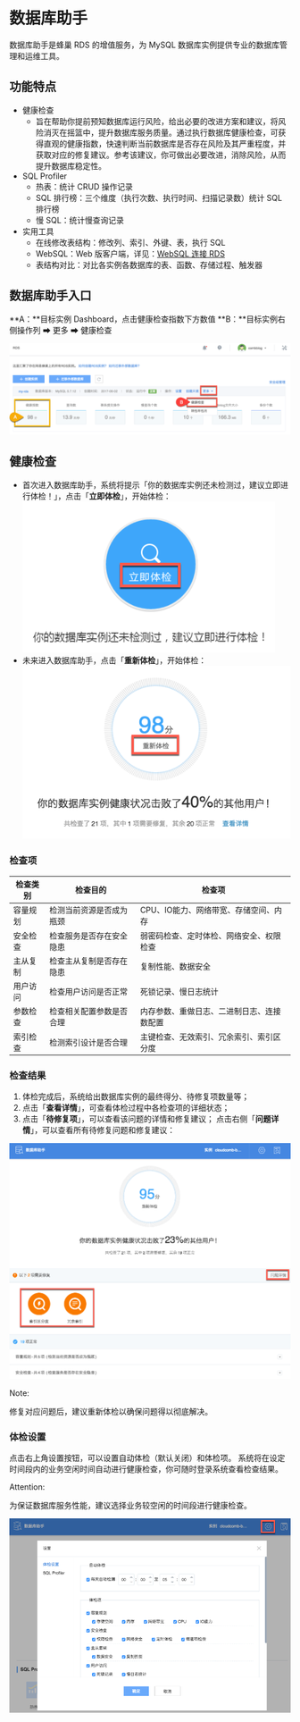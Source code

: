 # 数据库助手

数据库助手是蜂巢 RDS 的增值服务，为 MySQL 数据库实例提供专业的数据库管理和运维工具。

## 功能特点

*  健康检查
	* 旨在帮助你提前预知数据库运行风险，给出必要的改进方案和建议，将风险消灭在摇篮中，提升数据库服务质量。通过执行数据库健康检查，可获得直观的健康指数，快速判断当前数据库是否存在风险及其严重程度，并获取对应的修复建议。参考该建议，你可做出必要改进，消除风险，从而提升数据库稳定性。
* SQL Profiler
	* 热表：统计 CRUD 操作记录
	* SQL 排行榜：三个维度（执行次数、执行时间、扫描记录数）统计 SQL 排行榜
	* 慢 SQL：统计慢查询记录
* 实用工具
	* 在线修改表结构：修改列、索引、外键、表，执行 SQL 
	* WebSQL：Web 版客户端，详见：[WebSQL 连接 RDS](../md.html#!平台服务/RDS/使用指南/连接实例/WebSQL连接RDS.md)
	* 表结构对比：对比各实例各数据库的表、函数、存储过程、触发器

## 数据库助手入口

**A：**目标实例 Dashboard，点击健康检查指数下方数值
**B：**目标实例右侧操作列 ➡ 更多 ➡ 健康检查

![](../image/使用指南-数据库助手-入口.png)

## 健康检查

* 首次进入数据库助手，系统将提示「你的数据库实例还未检测过，建议立即进行体检！」，点击「**立即体检**」，开始体检：
![](../image/使用指南-数据库助手-立即体检.png)
* 未来进入数据库助手，点击「**重新体检**」，开始体检：
![](../image/使用指南-数据库助手-重新体检.png)

### 检查项

| 检查类别 |         检查目的         |                   检查项                   |
|----------|--------------------------|--------------------------------------------|
| 容量规划 | 检测当前资源是否成为瓶颈 | CPU、IO能力、网络带宽、存储空间、内存      |
| 安全检查 | 检查服务是否存在安全隐患 | 弱密码检查、定时体检、网络安全、权限检查   |
| 主从复制 | 检查主从复制是否存在隐患 | 复制性能、数据安全                         |
| 用户访问 | 检查用户访问是否正常     | 死锁记录、慢日志统计                       |
| 参数检查 | 检查相关配置参数是否合理 | 内存参数、重做日志、二进制日志、连接数配置 |
| 索引检查 | 检测索引设计是否合理     | 主键检查、无效索引、冗余索引、索引区分度   |

### 检查结果

1. 体检完成后，系统给出数据库实例的最终得分、待修复项数量等；
2. 点击「**查看详情**」，可查看体检过程中各检查项的详细状态；
3. 点击「**待修复项**」，可以查看该问题的详情和修复建议；
点击右侧「**问题详情**」，可以查看所有待修复问题和修复建议：

![](../image/使用指南-数据库助手-查看详情.png)

<span>Note:</span><div class="alertContent">修复对应问题后，建议重新体检以确保问题得以彻底解决。</div>

### 体检设置

点击右上角设置按钮，可以设置自动体检（默认关闭）和体检项。
系统将在设定时间段内的业务空闲时间自动进行健康检查，你可随时登录系统查看检查结果。

<span>Attention:</span><div class="alertContent">为保证数据库服务性能，建议选择业务较空闲的时间段进行健康检查。</div>

![](../image/使用指南-数据库助手-体检设置.png)


